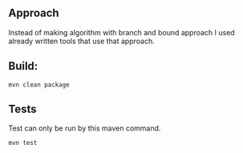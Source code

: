 ## Approach
Instead of making algorithm with branch and bound approach I used already written tools that use that approach.
## Build:
```maven
mvn clean package
```
## Tests
Test can only be run by this maven command.
```maven
mvn test
```